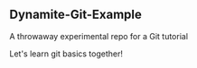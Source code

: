 Dynamite-Git-Example
--------------------

A throwaway experimental repo for a Git tutorial

Let's learn git basics together!